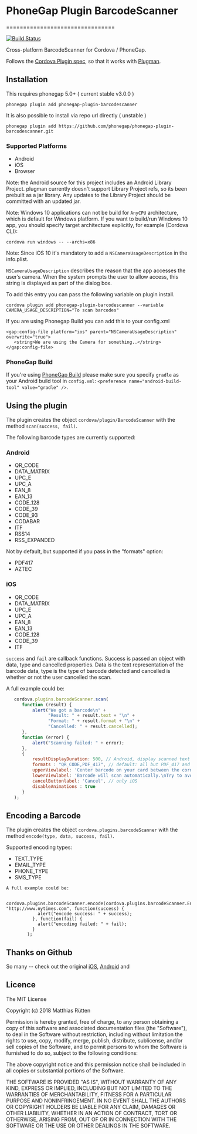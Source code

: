 # PhoneGap Plugin BarcodeScanner
================================

[![Build Status](https://travis-ci.org/phonegap/phonegap-plugin-barcodescanner.svg)](https://travis-ci.org/phonegap/phonegap-plugin-barcodescanner)

Cross-platform BarcodeScanner for Cordova / PhoneGap.

Follows the [Cordova Plugin spec](https://cordova.apache.org/docs/en/latest/plugin_ref/spec.html), so that it works with [Plugman](https://github.com/apache/cordova-plugman).

## Installation


This requires phonegap 5.0+ ( current stable v3.0.0 )

    phonegap plugin add phonegap-plugin-barcodescanner


It is also possible to install via repo url directly ( unstable )

    phonegap plugin add https://github.com/phonegap/phonegap-plugin-barcodescanner.git

### Supported Platforms

- Android
- iOS
- Browser

Note: the Android source for this project includes an Android Library Project.
plugman currently doesn't support Library Project refs, so its been
prebuilt as a jar library. Any updates to the Library Project should be
committed with an updated jar.

Note: Windows 10 applications can not be build for `AnyCPU` architecture, which is default for Windows platform. If you want to build/run Windows 10 app, you should specify target architecture explicitly, for example (Cordova CLI):

```
cordova run windows -- --archs=x86
```

Note: Since iOS 10 it's mandatory to add a `NSCameraUsageDescription` in the info.plist.

`NSCameraUsageDescription` describes the reason that the app accesses the user’s camera.
When the system prompts the user to allow access, this string is displayed as part of the dialog box.

To add this entry you can pass the following variable on plugin install.

```
cordova plugin add phonegap-plugin-barcodescanner --variable CAMERA_USAGE_DESCRIPTION="To scan barcodes"
```

If you are using Phonegap Build you can add this to your config.xml
```
<gap:config-file platform="ios" parent="NSCameraUsageDescription" overwrite="true">
   <string>We are using the Camera for something..</string>
</gap:config-file>
```

### PhoneGap Build
If you're using [PhoneGap Build](https://build.phonegap.com/) please make sure you specify `gradle` as your Android build tool in `config.xml`: `<preference name="android-build-tool" value="gradle" />`.

## Using the plugin ##
The plugin creates the object `cordova/plugin/BarcodeScanner` with the method `scan(success, fail)`.

The following barcode types are currently supported:
### Android

* QR_CODE
* DATA_MATRIX
* UPC_E
* UPC_A
* EAN_8
* EAN_13
* CODE_128
* CODE_39
* CODE_93
* CODABAR
* ITF
* RSS14
* RSS_EXPANDED

Not by default, but supported if you pass in the "formats" option:
* PDF417
* AZTEC

### iOS

* QR_CODE
* DATA_MATRIX
* UPC_E
* UPC_A
* EAN_8
* EAN_13
* CODE_128
* CODE_39
* ITF


`success` and `fail` are callback functions. Success is passed an object with data, type and cancelled properties. Data is the text representation of the barcode data, type is the type of barcode detected and cancelled is whether or not the user cancelled the scan.

A full example could be:
```js
   cordova.plugins.barcodeScanner.scan(
      function (result) {
          alert("We got a barcode\n" +
                "Result: " + result.text + "\n" +
                "Format: " + result.format + "\n" +
                "Cancelled: " + result.cancelled);
      },
      function (error) {
          alert("Scanning failed: " + error);
      },
      {
          resultDisplayDuration: 500, // Android, display scanned text for X ms. 0 suppresses it entirely, default 1500
          formats : "QR_CODE,PDF_417", // default: all but PDF_417 and RSS_EXPANDED
          upperViewlabel: 'Center barcode on your card between the corners',
          lowerViewlabel: 'Barcode will scan automatically.\nTry to avoid shadows and glare.',
          cancelButtonlabel: 'Cancel', // only iOS
          disableAnimations : true
      }
   );
```

## Encoding a Barcode ##

The plugin creates the object `cordova.plugins.barcodeScanner` with the method `encode(type, data, success, fail)`.

Supported encoding types:

* TEXT_TYPE
* EMAIL_TYPE
* PHONE_TYPE
* SMS_TYPE

```
A full example could be:

   cordova.plugins.barcodeScanner.encode(cordova.plugins.barcodeScanner.Encode.TEXT_TYPE, "http://www.nytimes.com", function(success) {
            alert("encode success: " + success);
          }, function(fail) {
            alert("encoding failed: " + fail);
          }
        );
```


## Thanks on Github ##

So many -- check out the original [iOS](https://github.com/phonegap/phonegap-plugins/tree/DEPRECATED/iOS/BarcodeScanner),  [Android](https://github.com/phonegap/phonegap-plugins/tree/DEPRECATED/Android/BarcodeScanner) and

## Licence ##

The MIT License

Copyright (c) 2018 Matthias Rütten

Permission is hereby granted, free of charge, to any person obtaining a copy
of this software and associated documentation files (the "Software"), to deal
in the Software without restriction, including without limitation the rights
to use, copy, modify, merge, publish, distribute, sublicense, and/or sell
copies of the Software, and to permit persons to whom the Software is
furnished to do so, subject to the following conditions:

The above copyright notice and this permission notice shall be included in
all copies or substantial portions of the Software.

THE SOFTWARE IS PROVIDED "AS IS", WITHOUT WARRANTY OF ANY KIND, EXPRESS OR
IMPLIED, INCLUDING BUT NOT LIMITED TO THE WARRANTIES OF MERCHANTABILITY,
FITNESS FOR A PARTICULAR PURPOSE AND NONINFRINGEMENT. IN NO EVENT SHALL THE
AUTHORS OR COPYRIGHT HOLDERS BE LIABLE FOR ANY CLAIM, DAMAGES OR OTHER
LIABILITY, WHETHER IN AN ACTION OF CONTRACT, TORT OR OTHERWISE, ARISING FROM,
OUT OF OR IN CONNECTION WITH THE SOFTWARE OR THE USE OR OTHER DEALINGS IN
THE SOFTWARE.
